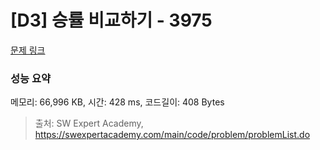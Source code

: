 # [D3] 승률 비교하기 - 3975 

[문제 링크](https://swexpertacademy.com/main/code/problem/problemDetail.do?contestProbId=AWIX_iFqjg4DFAVH) 

### 성능 요약

메모리: 66,996 KB, 시간: 428 ms, 코드길이: 408 Bytes



> 출처: SW Expert Academy, https://swexpertacademy.com/main/code/problem/problemList.do